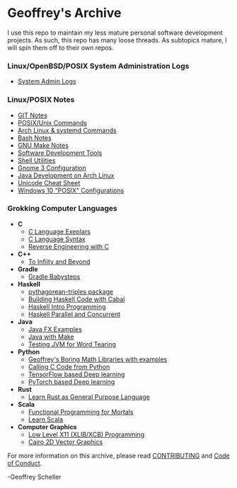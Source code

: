 # Geoffrey's Archive
I use this repo to maintain my less mature personal software
development projects.  As such, this repo has many loose threads.
As subtopics mature, I will spin them off to their own repos.

### Linux/OpenBSD/POSIX System Administration Logs
  - [System Admin Logs](adminLogs)

### Linux/POSIX Notes
  - [GIT Notes](notes/gitNotes.txt)
  - [POSIX/Unix Commands](notes/unixCommands.txt)
  - [Arch Linux & systemd Commands](notes/archLinuxNotes.txt)
  - [Bash Notes](notes/bashNotes.txt)
  - [GNU Make Notes](notes/makeNotes.md)
  - [Software Development Tools](notes/softwareDevTools.md)
  - [Shell Utilities](notes/shellUtilities.txt)
  - [Gnome 3 Configuration](notes/gnome3Conf.md)
  - [Java Development on Arch Linux](notes/archJava.txt)
  - [Unicode Cheat Sheet](notes/unicodeCheatSheet.txt)
  - [Windows 10 "POSIX" Configurations](notes/Win10EnvConf/)

### Grokking Computer Languages
  - __C__
    - [C Language Exeplars](grok/C/CExemplars/)
    - [C Language Syntax](grok/C/CSyntax/)
    - [Reverse Engineering with C](grok/C/CRevEngineer/)
  - __C++__
    - [To Infiity and Beyond](grok/C++/ToInfinityAndBeyond/)
  - __Gradle__
    - [Gradle Babysteps](grok/Gradle/README.md#baby-steps)
  - __Haskell__
    - [pythagorean-triples package](grok/Haskell/pythag-triples)
    - [Building Haskell Code with Cabal](grok/Haskell/buildingHaskellCode/)
    - [Haskell Intro Programming](grok/Haskell/haskellIntroProgramming/)
    - [Haskell Parallel and Concurrent](grok/Haskell/haskellParallelAndConcurrent/)
  - __Java__
    - [Java FX Examples](grok/Java/javafxExamples/)
    - [Java with Make](grok/Java/javaWithMake/)
    - [Testing JVM for Word Tearing](grok/Java/wordTearing/)
  - __Python__
    - [Geoffrey's Boring Math Libraries with examples](grok/Python/boring_math/)
    - [Calling C Code from Python](grok/Python/C_call/)
    - [TensorFlow based Deep learning](grok/Python/tensorflow/)
    - [PyTorch based Deep learning](grok/Python/pyTorch/)
  - __Rust__
    - [Learn Rust as General Purpose Language](grok/Rust/learnRust/)
  - __Scala__
    - [Functional Programming for Mortals](grok/Scala/fpForMortals/)
    - [Learn Scala](grok/Scala/learnScala/)
  - __Computer Graphics__
    - [Low Level X11 (XLIB/XCB) Programming](grok/graphics/XWindows)
    - [Cairo 2D Vector Graphics](grok/graphics/Cairo)

For more information on this archive, please read
[CONTRIBUTING](CONTRIBUTING.md)
and
[Code of Conduct](CODE_OF_CONDUCT.md).

-Geoffrey Scheller
